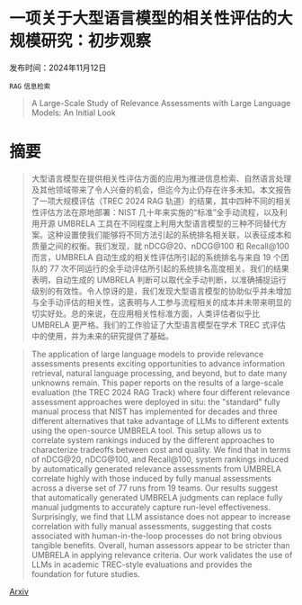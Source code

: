 # 一项关于大型语言模型的相关性评估的大规模研究：初步观察

发布时间：2024年11月12日

`RAG` `信息检索`

> A Large-Scale Study of Relevance Assessments with Large Language Models: An Initial Look

# 摘要

> 大型语言模型在提供相关性评估方面的应用为推进信息检索、自然语言处理及其他领域带来了令人兴奋的机会，但迄今为止仍存在许多未知。本文报告了一项大规模评估（TREC 2024 RAG 轨道）的结果，其中四种不同的相关性评估方法在原地部署：NIST 几十年来实施的“标准”全手动流程，以及利用开源 UMBRELA 工具在不同程度上利用大型语言模型的三种不同替代方案。这种设置使我们能够将不同方法引起的系统排名相关联，以表征成本和质量之间的权衡。我们发现，就 nDCG@20、nDCG@100 和 Recall@100 而言，UMBRELA 自动生成的相关性评估所引起的系统排名与来自 19 个团队的 77 次不同运行的全手动评估所引起的系统排名高度相关。我们的结果表明，自动生成的 UMBRELA 判断可以取代全手动判断，以准确捕捉运行级别的有效性。令人惊讶的是，我们发现大型语言模型的协助似乎并未增加与全手动评估的相关性，这表明与人工参与流程相关的成本并未带来明显的切实好处。总的来说，在应用相关性标准方面，人类评估者似乎比 UMBRELA 更严格。我们的工作验证了大型语言模型在学术 TREC 式评估中的使用，并为未来的研究提供了基础。

> The application of large language models to provide relevance assessments presents exciting opportunities to advance information retrieval, natural language processing, and beyond, but to date many unknowns remain. This paper reports on the results of a large-scale evaluation (the TREC 2024 RAG Track) where four different relevance assessment approaches were deployed in situ: the "standard" fully manual process that NIST has implemented for decades and three different alternatives that take advantage of LLMs to different extents using the open-source UMBRELA tool. This setup allows us to correlate system rankings induced by the different approaches to characterize tradeoffs between cost and quality. We find that in terms of nDCG@20, nDCG@100, and Recall@100, system rankings induced by automatically generated relevance assessments from UMBRELA correlate highly with those induced by fully manual assessments across a diverse set of 77 runs from 19 teams. Our results suggest that automatically generated UMBRELA judgments can replace fully manual judgments to accurately capture run-level effectiveness. Surprisingly, we find that LLM assistance does not appear to increase correlation with fully manual assessments, suggesting that costs associated with human-in-the-loop processes do not bring obvious tangible benefits. Overall, human assessors appear to be stricter than UMBRELA in applying relevance criteria. Our work validates the use of LLMs in academic TREC-style evaluations and provides the foundation for future studies.

[Arxiv](https://arxiv.org/abs/2411.08275)
